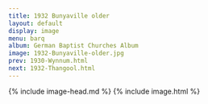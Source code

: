 ```yaml
---
title: 1932 Bunyaville older
layout: default
display: image
menu: barq
album: German Baptist Churches Album
image: 1932-Bunyaville-older.jpg
prev: 1930-Wynnum.html
next: 1932-Thangool.html
---
```

{% include image-head.md %}
{% include image.html %}